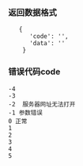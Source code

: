 

### 返回数据格式
```
   {
      'code': '',
      'data': ''
    }
```

### 错误代码code

```
-4
-3
-2  服务器网址无法打开
-1 参数错误
0 正常
1 
2 
3 
4
5
```


